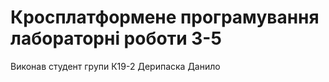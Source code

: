 # Кросплатформене програмування лабораторні роботи 3-5
<p>Виконав студент групи К19-2 Дерипаска Данило</p>
